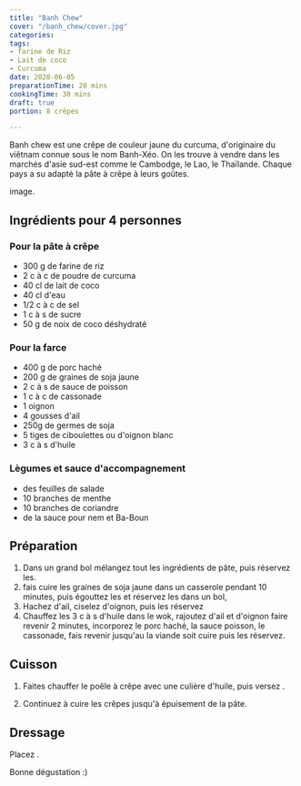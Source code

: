 ```yaml
---
title: "Banh Chew"
cover: "/banh_chew/cover.jpg"
categories:
tags:
- farine de Riz
- Lait de coco
- Curcuma 
date: 2020-06-05
preparationTime: 20 mins
cookingTime: 30 mins
draft: true
portion: 8 crêpes

---
```

Banh chew est une crêpe de couleur jaune du curcuma, d'originaire du viêtnam connue sous le nom Banh-Xéo. On les trouve à vendre dans les marchés d'asie sud-est comme le Cambodge, le Lao, le Thaïlande. Chaque pays a su adapté la pâte à crêpe à leurs goûtes.


image.

<!--more--> 

## Ingrédients pour 4 personnes
### Pour la pâte à crêpe
- 300 g de farine de riz
- 2 c à c de poudre de curcuma
- 40 cl de lait de coco
- 40 cl d'eau
- 1/2 c à c de sel
- 1 c à s de sucre
- 50 g de noix de coco déshydraté 

 ### Pour la farce

- 400 g de porc haché 
- 200 g de graines de soja jaune
- 2 c à s de sauce de poisson
- 1 c à c de cassonade 
- 1 oignon
- 4 gousses d'ail
- 250g de germes de soja
- 5 tiges de ciboulettes ou d'oignon blanc
- 3 c à s d'huile

### Lègumes et sauce d'accompagnement 

- des feuilles de salade
- 10 branches de menthe
- 10 branches de coriandre
- de la sauce pour nem et Ba-Boun


## Préparation ##

1. Dans un grand bol mélangez tout les ingrédients de pâte, puis réservez les.
2. fais cuire les graines de soja jaune dans un casserole pendant 10 minutes, puis égouttez les et réservez les dans un bol, 
3. Hachez d'ail, ciselez d'oignon, puis les réservez 
4. Chauffez les 3 c à s d'huile dans le wok, rajoutez d'ail et d'oignon faire revenir 2 minutes, incorporez le porc haché, la sauce poisson, le cassonade, fais revenir jusqu'au la viande soit cuire puis les réservez.    


## Cuisson ##

1. Faites chauffer le poêle à crêpe avec une culière d'huile, puis versez .

2. Continuez à cuire les crêpes jusqu'à épuisement de la pâte.

## Dressage ##

Placez .

Bonne dégustation :)
